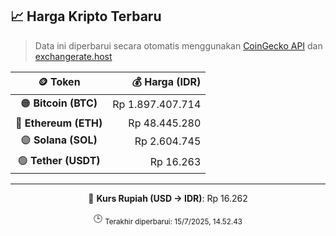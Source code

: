 

<!-- HARGA_KRIPTO -->
## 📈 Harga Kripto Terbaru

> Data ini diperbarui secara otomatis menggunakan [CoinGecko API](https://www.coingecko.com/) dan [exchangerate.host](https://exchangerate.host/)

<div align="center">

| 🪙 Token | 💰 Harga (IDR) |
|:------:|---------------:|
| 🟠 **Bitcoin (BTC)**   | Rp 1.897.407.714 |
| 🔵 **Ethereum (ETH)**  | Rp 48.445.280 |
| 🟣 **Solana (SOL)**    | Rp 2.604.745 |
| 🟢 **Tether (USDT)**   | Rp 16.263 |

---

💱 **Kurs Rupiah (USD → IDR)**: Rp 16.262

🕒 <sub>Terakhir diperbarui: 15/7/2025, 14.52.43</sub>

</div>
<!-- /HARGA_KRIPTO -->